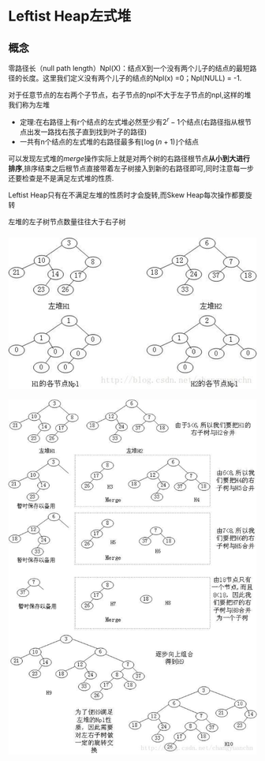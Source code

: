 # Leftist Heap左式堆

## 概念

零路径长（null path length）Npl(X)：结点X到一个没有两个儿子的结点的最短路径的长度。这里我们定义没有两个儿子的结点的Npl(x) =0；Npl(NULL) = -1.

对于任意节点的左右两个子节点，右子节点的npl不大于左子节点的npl,这样的堆我们称为左堆

- 定理:在右路径上有r个结点的左式堆必然至少有$2^r - 1$个结点(右路径指从根节点出发一路找右孩子直到找到叶子的路径)
- 一共有n个结点的左式堆的右路径最多有$\lfloor \log{(n+1)\rfloor}$个结点

可以发现左式堆的$merge$操作实际上就是对两个树的右路径根节点**从小到大进行排序**,排序结束之后根节点直接带着左子树接入到新的右路径即可,同时注意每一步还要检查是不是满足左式堆的性质.

Leftist Heap只有在不满足左堆的性质时才会旋转,而Skew Heap每次操作都要旋转

左堆的左子树节点数量往往大于右子树

### ![leftist](./figures/leftist.jpeg)

![leftist_merge](./figures/leftist_merge.jpeg)